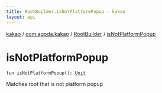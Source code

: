 ```yaml
---
title: RootBuilder.isNotPlatformPopup - kakao
layout: api
---
```


<div class='api-docs-breadcrumbs'><a href="../../index.html">kakao</a> / <a href="../index.html">com.agoda.kakao</a> / <a href="index.html">RootBuilder</a> / <a href=".">isNotPlatformPopup</a></div>

# isNotPlatformPopup

<div class="signature"><code><span class="keyword">fun </span><span class="identifier">isNotPlatformPopup</span><span class="symbol">(</span><span class="symbol">)</span><span class="symbol">: </span><a href="https://kotlinlang.org/api/latest/jvm/stdlib/kotlin/-unit/index.html"><span class="identifier">Unit</span></a></code></div>

Matches root that is not platform popup

